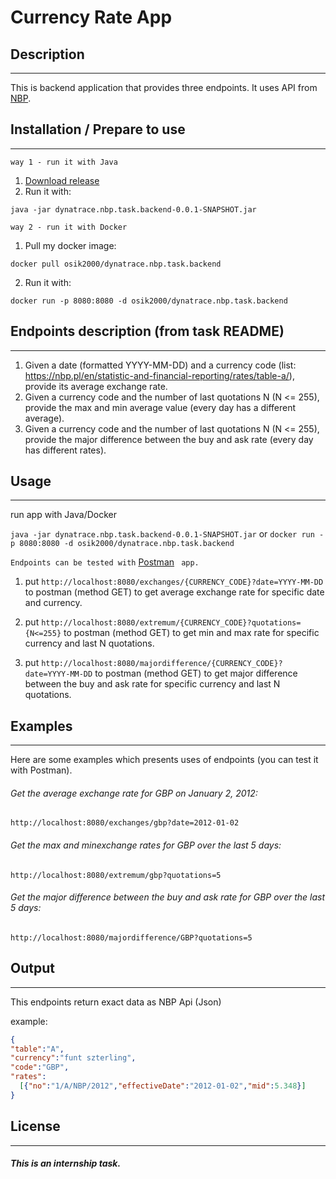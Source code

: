 # Currency Rate App

## Description
--------

This is backend application that provides three endpoints. It uses API from [NBP](http://api.nbp.pl/).

## Installation / Prepare to use
--------

`way 1 - run it with Java`

1.  [Download release](https://github.com/osik2000/dynatrace.nbp.task/releases/download/v0.0.1-SNAPSHOT/dynatrace.nbp.task.backend-0.0.1-SNAPSHOT.jar)
2.  Run it with:
````
java -jar dynatrace.nbp.task.backend-0.0.1-SNAPSHOT.jar
````

`way 2 - run it with Docker`
1.  Pull my docker image:
````
docker pull osik2000/dynatrace.nbp.task.backend
````
2.  Run it with:
````
docker run -p 8080:8080 -d osik2000/dynatrace.nbp.task.backend
````



## Endpoints description (from task README)
--------

1. Given a date (formatted YYYY-MM-DD) and a currency code (list: https://nbp.pl/en/statistic-and-financial-reporting/rates/table-a/), provide its average exchange rate.
2. Given a currency code and the number of last quotations N (N <= 255), provide the max and min average value (every day has a different average).
3. Given a currency code and the number of last quotations N (N <= 255), provide the major difference between the buy and ask rate (every day has different rates).

## Usage
--------

run app with Java/Docker

`java -jar dynatrace.nbp.task.backend-0.0.1-SNAPSHOT.jar`
or
`docker run -p 8080:8080 -d osik2000/dynatrace.nbp.task.backend`

`Endpoints can be tested with` [Postman](https://www.postman.com/downloads/) ` app.`

1. put `http://localhost:8080/exchanges/{CURRENCY_CODE}?date=YYYY-MM-DD` to postman (method GET) to get average exchange rate for specific date and currency.

2. put `http://localhost:8080/extremum/{CURRENCY_CODE}?quotations={N<=255}` to postman (method GET) to get min and max rate for specific currency and last N quotations.

3. put `http://localhost:8080/majordifference/{CURRENCY_CODE}?date=YYYY-MM-DD` to postman (method GET) to get major difference between the buy and ask rate for specific currency and last N quotations.


## Examples
--------

Here are some examples which presents uses of endpoints (you can test it with Postman).


###### Get the average exchange rate for GBP on January 2, 2012:

`http://localhost:8080/exchanges/gbp?date=2012-01-02`



###### Get the max and minexchange rates for GBP over the last 5 days:

`http://localhost:8080/extremum/gbp?quotations=5`



###### Get the major difference between the buy and ask rate for GBP over the last 5 days:

`http://localhost:8080/majordifference/GBP?quotations=5`

## Output
--------

This endpoints return exact data as NBP Api (Json)

example:

````json
{
"table":"A",
"currency":"funt szterling",
"code":"GBP",
"rates":
  [{"no":"1/A/NBP/2012","effectiveDate":"2012-01-02","mid":5.348}]
}
````


## License
-------

##### This is an internship task.
